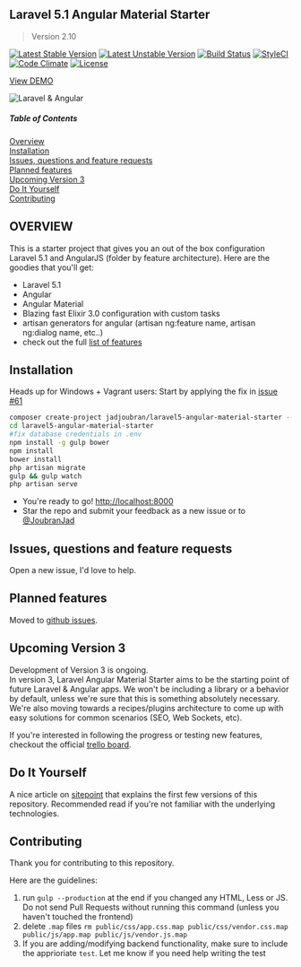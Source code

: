 ## Laravel 5.1 Angular Material Starter
> Version 2.10

[![Latest Stable Version](https://poser.pugx.org/jadjoubran/laravel5-angular-material-starter/v/stable)](https://packagist.org/packages/jadjoubran/laravel5-angular-material-starter)
[![Latest Unstable Version](https://poser.pugx.org/jadjoubran/laravel5-angular-material-starter/v/unstable)](https://packagist.org/packages/jadjoubran/laravel5-angular-material-starter)
[![Build Status](https://travis-ci.org/jadjoubran/laravel5-angular-material-starter.svg?branch=master)](https://travis-ci.org/jadjoubran/laravel5-angular-material-starter)
[![StyleCI](https://styleci.io/repos/34944760/shield)](https://styleci.io/repos/34944760)
[![Code Climate](https://codeclimate.com/github/jadjoubran/laravel5-angular-material-starter/badges/gpa.svg)](https://codeclimate.com/github/jadjoubran/laravel5-angular-material-starter)
[![License](https://poser.pugx.org/jadjoubran/laravel5-angular-material-starter/license)](https://packagist.org/packages/jadjoubran/laravel5-angular-material-starter)

<a href="https://laravel-angular.io/" target="_blank">View DEMO</a>

![Laravel & Angular](http://i.imgur.com/CwQy3Il.png)


##### Table of Contents
[Overview](#overview)  
[Installation](#installation)  
[Issues, questions and feature requests](#issues)  
[Planned features](#planned_features)  
[Upcoming Version 3](#version_3)   
[Do It Yourself](#DIY)  
[Contributing](#contributing)

<a name="overview"></a>
## OVERVIEW
This is a starter project that gives you an out of the box configuration Laravel 5.1 and AngularJS (folder by feature architecture).
Here are the goodies that you'll get:

* Laravel 5.1
* Angular
* Angular Material
* Blazing fast Elixir 3.0 configuration with custom tasks
* artisan generators for angular (artisan ng:feature name, artisan ng:dialog name, etc..)
* check out the full <a href="http://laravel-angular.io/" target="_blank">list of features</a>


<a name="installation"></a>
## Installation


Heads up for Windows + Vagrant users: Start by applying the fix in [issue #61](https://github.com/jadjoubran/laravel5-angular-material-starter/issues/61#issuecomment-145564131)

```bash
composer create-project jadjoubran/laravel5-angular-material-starter --prefer-dist
cd laravel5-angular-material-starter
#fix database credentials in .env
npm install -g gulp bower
npm install
bower install
php artisan migrate
gulp && gulp watch
php artisan serve
```

* You're ready to go! <a href="http://localhost:8000" target="_blank">http://localhost:8000</a>
* Star the repo and submit your feedback as a new issue or to <a href="https://twitter.com/joubranjad" target="_blank">@JoubranJad</a>

<a name="issues"></a>
## Issues, questions and feature requests
Open a new issue, I'd love to help.


<a name="planned_features"></a>
## Planned features

Moved to [github issues](https://github.com/jadjoubran/laravel5-angular-material-starter/issues/). 

<a name="contributing"></a>
## Upcoming Version 3

Development of Version 3 is ongoing.  
In version 3, Laravel Angular Material Starter aims to be the starting point of future Laravel & Angular apps.
We won't be including a library or a behavior by default, unless we're sure that this is something absolutely necessary. We're also moving towards a recipes/plugins architecture to come up with easy solutions for common scenarios (SEO, Web Sockets, etc).

If you're interested in following the progress or testing new features, checkout the official [trello board](https://trello.com/b/tZ997reo/laravel-angular-material-starter).

<a name="DIY"></a>
## Do It Yourself

A nice article on <a href="http://www.sitepoint.com/flexible-and-easily-maintainable-laravel-angular-material-apps/" target="_blank">sitepoint</a> that explains the first few versions of this repository. Recommended read if you're not familiar with the underlying technologies.

<a name="contributing"></a>
## Contributing

Thank you for contributing to this repository.

Here are the guidelines:

1. run `gulp --production` at the end if you changed any HTML, Less or JS. Do not send Pull Requests without running this command (unless you haven't touched the frontend)
2. delete `.map` files `rm public/css/app.css.map public/css/vendor.css.map public/js/app.map public/js/vendor.js.map`
3. If you are adding/modifying backend functionality, make sure to include the apprioriate `test`. Let me know if you need help writing the test
    
